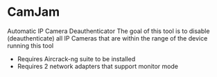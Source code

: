 # CamJam
Automatic IP Camera Deauthenticator
The goal of this tool is to disable (deauthenticate) all IP Cameras that are within the range of the device running this tool

- Requires Aircrack-ng suite to be installed
- Requires 2 network adapters that support monitor mode
